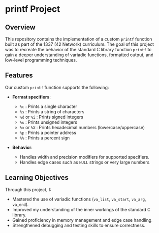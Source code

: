 # printf Project

## Overview
This repository contains the implementation of a custom `printf` function built as part of the 1337 (42 Network) curriculum. The goal of this project was to recreate the behavior of the standard C library function `printf` to gain a deeper understanding of variadic functions, formatted output, and low-level programming techniques.

## Features
Our custom `printf` function supports the following:

- **Format specifiers**:
  - `%c` : Prints a single character
  - `%s` : Prints a string of characters
  - `%d` or `%i` : Prints signed integers
  - `%u` : Prints unsigned integers
  - `%x` or `%X` : Prints hexadecimal numbers (lowercase/uppercase)
  - `%p` : Prints a pointer address
  - `%%` : Prints a percent sign

- **Behavior**:
  - Handles width and precision modifiers for supported specifiers.
  - Handles edge cases such as `NULL` strings or very large numbers.

## Learning Objectives
Through this project, I:

- Mastered the use of variadic functions (`va_list`, `va_start`, `va_arg`, `va_end`).
- Improved my understanding of the inner workings of the standard C library.
- Gained proficiency in memory management and edge case handling.
- Strengthened debugging and testing skills to ensure correctness.
